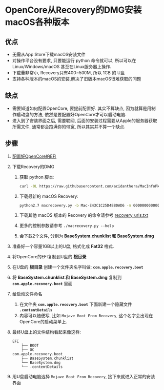 # OpenCore从Recovery的DMG安装macOS各种版本
## 优点
- 无需从App Store下载macOS安装文件
- 对操作平台没有要求, 只要能运行 python 命令就可以, 所以可以在Linux/Windows/macOS 甚至在Linux服务器上操作.
- 下载量非常小, Recovery只有400~500M, 所以 1GB 的 U盘
- 支持各种版本的macOS的安装,解决了旧版本macOS很难获取的问题

## 缺点
- 需要知道如何配置OpenCore, 要提前配置好. 其实不算缺点, 因为就算是用制作启动盘的方法, 依然是要配置好OpenCore才可以启动电脑.
- 进入到了安装界面之后, 需要联网, 后面的安装过程需要从Apple的服务器获取所需文件, 通常都会跑满你的带宽, 所以其实并不算一个缺点.

## 步骤
1. [配置好OpenCore的EFI](https://github.com/cattyhouse/oc-guide)
2. 下载Recovery的DMG

    1. 获取 python 脚本: 

        ```bash
        curl -OL https://raw.githubusercontent.com/acidanthera/MacInfoPkg/master/macrecovery/macrecovery.py
        ```

    1. 下载最新的 macOS Recovery: 

        ```bash
        python2.7 macrecovery.py -b Mac-E43C1C25D4880AD6 -m 00000000000000000 download
        ```

    1. 下载其他 macOS 版本的 Recovery 的命令请参考 [recovery_urls.txt](https://github.com/acidanthera/MacInfoPkg/blob/master/macrecovery/recovery_urls.txt)

    1. 更多的控制参数请参考 `./macrecovery.py --help`

    1. 会下载2个文件, 分别为 **BaseSystem.chunklist 和  BaseSystem.dmg** 

3. 准备好一个容量1GB以上的U盘, 格式化成 **Fat32** 格式.
4. 将OpenCore的EFI复制到U盘的 **根目录**
5. 在U盘的 **根目录** 创建一个文件夹名字叫做: **`com.apple.recovery.boot`**
6. 将 **BaseSystem.chunklist 和  BaseSystem.dmg**  复制到 **`com.apple.recovery.boot`** 里面
7. 给启动文件命名
    1. 在文件夹 **`com.apple.recovery.boot`** 下面新建一个隐藏文件 **`.contentDetails`**
    1. 内容可以随便写, 比如 `Mojave Boot From Recovery`, 这个名字会出现在OpenCore的启动菜单上.
8. 最终U盘上的文件结构看起来像这样:

    ````
    EFI
        ├── BOOT
        ├── OC
    com.apple.recovery.boot
        ├── BaseSystem.chunklist
        └── BaseSystem.dmg
        └── .contentDetails
    ````
9. 用U盘启动电脑选择 `Mojave Boot From Recovery`, 接下来就进入正常的安装界面